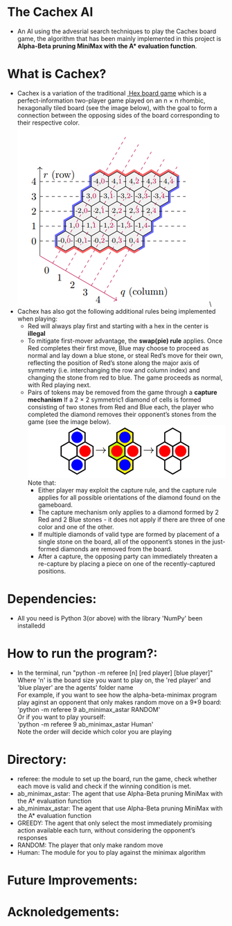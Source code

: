 # The Cachex AI
- An AI using the advesrial search techniques to play the Cachex board game, the algorithm that has been mainly implemented in this project is **Alpha-Beta pruning MiniMax with the A\* evaluation function**. 

# What is Cachex?
- Cachex is a variation of the traditional <a href="https://en.wikipedia.org/wiki/Hex_(board_game)#Game_play">&nbsp;Hex board game</a> which is a perfect-information two-player game played on an n × n rhombic, hexagonally tiled board (see the image below), with the goal to form a connection between the opposing sides of the board corresponding to their respective color.
![Board](img/board.png)\
- Cachex has also got the following additional rules being implemented when playing:
    - Red will always play first and starting with a hex in the center is **illegal**
    - To mitigate first-mover advantage, the **swap(pie) rule** applies. Once Red completes their first move, Blue may choose to proceed as normal and lay down a blue stone, or steal Red’s move for their own, reflecting the position of Red’s stone along the major axis of symmetry (i.e. interchanging the row and column index) and changing the stone from red to blue. The game proceeds as normal, with Red playing next.
    -  Pairs of tokens may be removed from the game through a **capture mechanism** If a 2 × 2 symmetric1 diamond of cells is formed consisting of two stones from Red and Blue each, the player who completed the diamond removes their opponent’s stones from the game (see the image below). 
    ![Capture](img/cap.png)\
    Note that:
        - Either player may exploit the capture rule, and the capture rule applies for all possible orientations of the diamond found on the gameboard.
        - The capture mechanism only applies to a diamond formed by 2 Red and 2 Blue stones -
        it does not apply if there are three of one color and one of the other.
        - If multiple diamonds of valid type are formed by placement of a single stone on the board, all of the opponent’s stones in the just-formed diamonds are removed from the board.
        - After a capture, the opposing party can immediately threaten a re-capture by placing a piece on one of the recently-captured positions.


# Dependencies:
- All you need is Python 3(or above) with the library 'NumPy' been installedd

# How to run the program?:
- In the terminal, run "python -m referee [n] [red player] [blue player]"\
Where 'n' is the board size you want to play on, the 'red player' and 'blue player' are the agents' folder name\
For example, if you want to see how the alpha-beta-minimax program play aginst an opponent that only makes random move on a 9*9 board:\
'python -m referee 9 ab_minimax_astar RANDOM'\
Or if you want to play yourself:\
'python -m referee 9 ab_minimax_astar Human'\
Note the order will decide which color you are playing
# Directory:
- referee: the module to set up the board, run the game, check whether each move is valid and check if the winning condition is met.
- ab_minimax_astar: The agent that use Alpha-Beta pruning MiniMax with the A\* evaluation function
- ab_minimax_astar: The agent that use Alpha-Beta pruning MiniMax with the A\* evaluation function
- GREEDY: The agent that only select the most immediately promising action available each turn, without considering the opponent’s responses
- RANDOM: The player that only make random move
- Human: The module for you to play against the minimax algorithm

# Future Improvements:

# Acknoledgements: